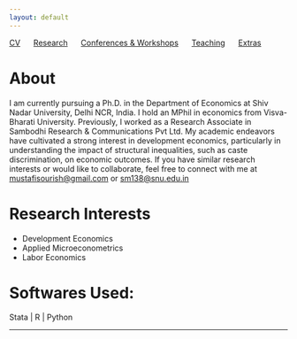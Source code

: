 ```yaml
---
layout: default
---
```


[CV](/assets/CV_Feb2024.pdf) <span style="margin-right: 20px;"></span> [Research](/research.md/) <span style="margin-right: 20px;"></span> [Conferences & Workshops](/conferences.md/) <span style="margin-right: 20px;"></span> [Teaching](/teaching.md/)<span style="margin-right: 20px;"></span> [Extras](/extras.md/)


# About

I am currently pursuing a Ph.D. in the Department of Economics at Shiv Nadar University, Delhi NCR, India. I hold an MPhil in economics from Visva-Bharati University. Previously, I worked as a Research Associate in Sambodhi Research & Communications Pvt Ltd. 
My academic endeavors have cultivated a strong interest in development economics, particularly in understanding the impact of structural inequalities, such as caste discrimination, on economic outcomes.
If you have similar research interests or would like to collaborate, feel free to connect with me at mustafisourish@gmail.com or  sm138@snu.edu.in

# Research Interests

- Development Economics
- Applied Microeconometrics
- Labor Economics

# Softwares Used:
Stata | R | Python   

---
